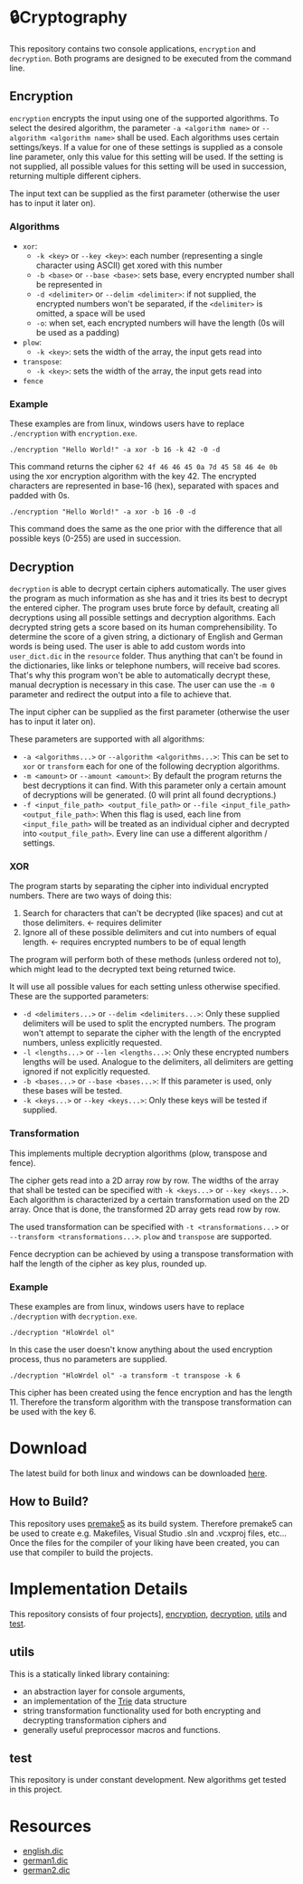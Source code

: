 # 🔒Cryptography

This repository contains two console applications, `encryption` and `decryption`.
Both programs are designed to be executed from the command line.

## Encryption

`encryption` encrypts the input using one of the supported algorithms.
To select the desired algorithm, the parameter `-a <algorithm name>` or `--algorithm <algorithm name>` shall be used.
Each algorithms uses certain settings/keys.
If a value for one of these settings is supplied as a console line parameter, only this value for this setting will be used.
If the setting is not supplied, all possible values for this setting will be used in succession, returning multiple different ciphers.

The input text can be supplied as the first parameter (otherwise the user has to input it later on).

### Algorithms

- `xor`:
  - `-k <key>` or `--key <key>`: each number (representing a single character using ASCII) get xored with this number
  - `-b <base>` or `--base <base>`: sets base, every encrypted number shall be represented in
  - `-d <delimiter>` or `--delim <delimiter>`: if not supplied, the encrypted numbers won't be separated, if the `<delimiter>` is omitted, a space will be used
  - `-o`: when set, each encrypted numbers will have the length (0s will be used as a padding)
- `plow`:
  - `-k <key>`: sets the width of the array, the input gets read into
- `transpose`:
  - `-k <key>`: sets the width of the array, the input gets read into
- `fence`

### Example

These examples are from linux, windows users have to replace `./encryption` with `encryption.exe`.

```
./encryption "Hello World!" -a xor -b 16 -k 42 -0 -d
```

This command returns the cipher `62 4f 46 46 45 0a 7d 45 58 46 4e 0b` using the xor encryption algorithm with the key 42. The encrypted characters are represented in base-16 (hex), separated with spaces and padded with 0s.

```
./encryption "Hello World!" -a xor -b 16 -0 -d
```

This command does the same as the one prior with the difference that all possible keys (0-255) are used in succession.

## Decryption

`decryption` is able to decrypt certain ciphers automatically.
The user gives the program as much information as she has and it tries its best to decrypt the entered cipher.
The program uses brute force by default, creating all decryptions using all possible settings and decryption algorithms.
Each decrypted string gets a score based on its human comprehensibility.
To determine the score of a given string, a dictionary of English and German words is being used.
The user is able to add custom words into `user_dict.dic` in the `resource` folder.
Thus anything that can't be found in the dictionaries, like links or telephone numbers, will receive bad scores.
That's why this program won't be able to automatically decrypt these, manual decryption is necessary in this case.
The user can use the `-m 0` parameter and redirect the output into a file to achieve that.

The input cipher can be supplied as the first parameter (otherwise the user has to input it later on).

These parameters are supported with all algorithms:

- `-a <algorithms...>` or `--algorithm <algorithms...>`: This can be set to `xor` or `transform` each for one of the following decryption algorithms.
- `-m <amount>` or `--amount <amount>`: By default the program returns the best decryptions it can find.
  With this parameter only a certain amount of decryptions will be generated.
  (0 will print all found decryptions.)
- `-f <input_file_path> <output_file_path>` or `--file <input_file_path> <output_file_path>`: When this flag is used, each line from `<input_file_path>` will be treated as an individual cipher and decrypted into `<output_file_path>`.
  Every line can use a different algorithm / settings.

### XOR

The program starts by separating the cipher into individual encrypted numbers.
There are two ways of doing this:

1. Search for characters that can't be decrypted (like spaces) and cut at those delimiters. <- requires delimiter
2. Ignore all of these possible delimiters and cut into numbers of equal length. <- requires encrypted numbers to be of equal length

The program will perform both of these methods (unless ordered not to), which might lead to the decrypted text being returned twice.

It will use all possible values for each setting unless otherwise specified.
These are the supported parameters:

- `-d <delimiters...>` or `--delim <delimiters...>`: Only these supplied delimiters will be used to split the encrypted numbers.
  The program won't attempt to separate the cipher with the length of the encrypted numbers, unless explicitly requested.
- `-l <lengths...>` or `--len <lengths...>`: Only these encrypted numbers lengths will be used.
  Analogue to the delimiters, all delimiters are getting ignored if not explicitly requested.
- `-b <bases...>` or `--base <bases...>`: If this parameter is used, only these bases will be tested.
- `-k <keys...>` or `--key <keys...>`: Only these keys will be tested if supplied.

### Transformation

This implements multiple decryption algorithms (plow, transpose and fence).

The cipher gets read into a 2D array row by row.
The widths of the array that shall be tested can be specified with `-k <keys...>` or `--key <keys...>`.
Each algorithm is characterized by a certain transformation used on the 2D array.
Once that is done, the transformed 2D array gets read row by row.

The used transformation can be specified with `-t <transformations...>` or `--transform <transformations...>`.
`plow` and `transpose` are supported.

Fence decryption can be achieved by using a transpose transformation with half the length of the cipher as key plus, rounded up.

### Example

These examples are from linux, windows users have to replace `./decryption` with `decryption.exe`.

```
./decryption "HloWrdel ol"
```

In this case the user doesn't know anything about the used encryption process, thus no parameters are supplied.

```
./decryption "HloWrdel ol" -a transform -t transpose -k 6
```

This cipher has been created using the fence encryption and has the length 11.
Therefore the transform algorithm with the transpose transformation can be used with the key 6.

# Download

The latest build for both linux and windows can be downloaded [here](https://github.com/christopher-besch/cryptography/releases/latest).

## How to Build?

This repository uses [premake5](https://github.com/premake/premake-core/wiki) as its build system.
Therefore premake5 can be used to create e.g. Makefiles, Visual Studio .sln and .vcxproj files, etc...
Once the files for the compiler of your liking have been created, you can use that compiler to build the projects.

# Implementation Details

This repository consists of four projects], [encryption](encryption), [decryption](decryption), [utils](utils) and [test](test).

## utils

This is a statically linked library containing:

- an abstraction layer for console arguments,
- an implementation of the [Trie](https://en.wikipedia.org/wiki/Trie) data structure
- string transformation functionality used for both encrypting and decrypting transformation ciphers and
- generally useful preprocessor macros and functions.

## test

This repository is under constant development.
New algorithms get tested in this project.

# Resources

- [english.dic](https://github.com/LordHypersonic/C-Spell-Checker)
- [german1.dic](https://sourceforge.net/projects/germandict/)
- [german2.dic](https://sourceforge.net/p/germandict/code/HEAD/tree/variants.dic)
